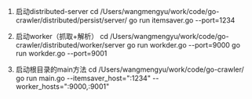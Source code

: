 1. 启动distributed-server
cd /Users/wangmengyu/work/code/go-crawler/distributed/persist/server/
go run itemsaver.go --port=1234

2. 启动worker（抓取+解析）
cd /Users/wangmengyu/work/code/go-crawler/distributed/worker/server
go run workder.go --port=9000
go run workder.go --port=9001

3. 启动根目录的main方法
cd /Users/wangmengyu/work/code/go-crawler/
go run main.go --itemsaver_host=":1234" --worker_hosts=":9000,:9001"


